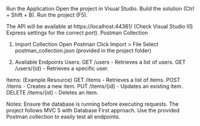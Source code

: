 Run the Application
Open the project in Visual Studio.
Build the solution (Ctrl + Shift + B).
Run the project (F5).

The API will be available at https://localhost:44361/ (Check Visual Studio IIS Express settings for the correct port).
Postman Collection
1. Import Collection
Open Postman
Click Import > File
Select postman_collection.json (provided in the project folder)

2. Available Endpoints
Users:
GET /users - Retrieves a list of users.
GET /users/{id} - Retrieves a specific user.

Items: (Example Resource)
GET /items - Retrieves a list of items.
POST /items - Creates a new item.
PUT /items/{id} - Updates an existing item.
DELETE /items/{id} - Deletes an item.

Notes:
Ensure the database is running before executing requests.
The project follows MVC 5 with Database First approach.
Use the provided Postman collection to easily test all endpoints.
